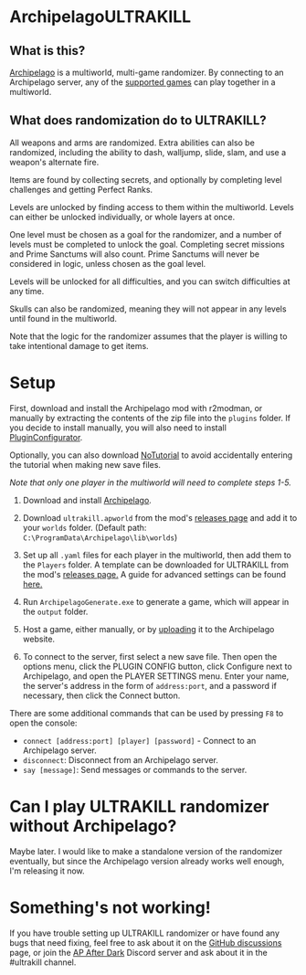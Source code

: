 # ArchipelagoULTRAKILL

## What is this?

[Archipelago](https://archipelago.gg) is a multiworld, multi-game randomizer. By connecting to an Archipelago server, any of the [supported games](https://archipelago.gg/games) can play together in a multiworld.

## What does randomization do to ULTRAKILL?

All weapons and arms are randomized. Extra abilities can also be randomized, including the ability to dash, walljump, slide, slam, and use a weapon's alternate fire.

Items are found by collecting secrets, and optionally by completing level challenges and getting Perfect Ranks.

Levels are unlocked by finding access to them within the multiworld. Levels can either be unlocked individually, or whole layers at once.

One level must be chosen as a goal for the randomizer, and a number of levels must be completed to unlock the goal. Completing secret missions and Prime Sanctums will also count. Prime Sanctums will never be considered in logic, unless chosen as the goal level.

Levels will be unlocked for all difficulties, and you can switch difficulties at any time.

Skulls can also be randomized, meaning they will not appear in any levels until found in the multiworld.

Note that the logic for the randomizer assumes that the player is willing to take intentional damage to get items.

# Setup

First, download and install the Archipelago mod with r2modman, or manually by extracting the contents of the zip file into the `plugins` folder. If you decide to install manually, you will also need to install [PluginConfigurator](https://github.com/eternalUnion/UKPluginConfigurator).

Optionally, you can also download [NoTutorial](https://github.com/TRPG0/UK-NoTutorial) to avoid accidentally entering the tutorial when making new save files.

*Note that only one player in the multiworld will need to complete steps 1-5.*

1. Download and install [Archipelago](https://github.com/ArchipelagoMW/Archipelago/releases).

2. Download `ultrakill.apworld` from the mod's [releases page](https://github.com/TRPG0/ArchipelagoULTRAKILL/releases) and add it to your `worlds` folder. (Default path: `C:\ProgramData\Archipelago\lib\worlds`)

3. Set up all `.yaml` files for each player in the multiworld, then add them to the `Players` folder. A template can be downloaded for ULTRAKILL from the mod's [releases page.](https://github.com/TRPG0/ArchipelagoULTRAKILL/releases) A guide for advanced settings can be found [here.](https://archipelago.gg/tutorial/Archipelago/advanced_settings/en)

4. Run `ArchipelagoGenerate.exe` to generate a game, which will appear in the `output` folder.

5. Host a game, either manually, or by [uploading](https://archipelago.gg/uploads) it to the Archipelago website.

6. To connect to the server, first select a new save file. Then open the options menu, click the PLUGIN CONFIG button, click Configure next to Archipelago, and open the PLAYER SETTINGS menu. Enter your name, the server's address in the form of `address:port`, and a password if necessary, then click the Connect button.

There are some additional commands that can be used by pressing `F8` to open the console:

- `connect [address:port] [player] [password]` - Connect to an Archipelago server.
- `disconnect`: Disconnect from an Archipelago server.
- `say [message]`: Send messages or commands to the server.

# Can I play ULTRAKILL randomizer without Archipelago?

Maybe later. I would like to make a standalone version of the randomizer eventually, but since the Archipelago version already works well enough, I'm releasing it now.

# Something's not working!

If you have trouble setting up ULTRAKILL randomizer or have found any bugs that need fixing, feel free to ask about it on the [GitHub discussions](https://github.com/TRPG0/ArchipelagoULTRAKILL/discussions) page, or join the [AP After Dark](https://discord.gg/Sbhy4ykUKn) Discord server and ask about it in the #ultrakill channel.